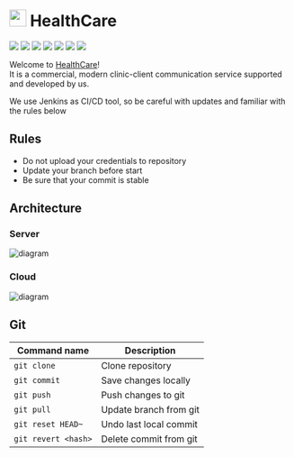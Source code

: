 # <img src="https://i.ibb.co/7GMfg6p/medicine.png" alt="medicine" width="30px"> HealthCare
![](https://img.shields.io/badge/python-3.8-success?logo=python&logoColor=white) ![](https://img.shields.io/badge/django-3.1-green?logo=django&logoColor=white) ![](https://img.shields.io/badge/postgresql-13.0-blue?logo=postgresql&logoColor=white) ![](https://img.shields.io/badge/ubuntu-18.04-red?logo=ubuntu&logoColor=white) ![](https://img.shields.io/badge/jenkins-2.26-red?logo=jenkins&logoColor=white) ![](https://img.shields.io/badge/aws_cli-2.0-orange?logo=amazon-aws&logoColor=white) ![](https://img.shields.io/badge/terraform-0.14-blueviolet?logo=terraform&logoColor=white)

Welcome to [HealthCare](http://35.159.23.122/)!  
It is a commercial, modern clinic-client communication service supported and developed by us.

We use Jenkins as CI/CD tool, so be careful with updates and familiar with the rules below

## Rules
* Do not upload your credentials to repository
* Update your branch before start
* Be sure that your commit is stable

## Architecture

### Server
<img src="https://i.ibb.co/1qXLChX/django.png" alt="diagram">

### Cloud
<img src="https://i.ibb.co/4SDmVGQ/diagram.png" alt="diagram">

## Git
| Command name        | Description              |
| ------------------- | ------------------------ |
| `git clone`         | Clone repository         |
| `git commit`        | Save changes locally     |
| `git push`          | Push changes to git      |
| `git pull`          | Update branch from git   |
| `git reset HEAD~`   | Undo last local commit   |
| `git revert <hash>` | Delete commit from git   |
